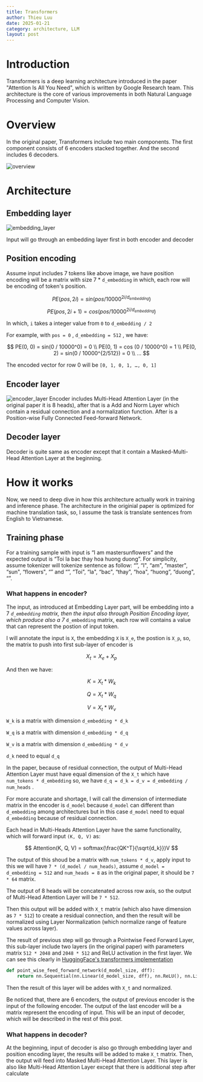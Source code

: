 ```yaml
---
title: Transformers
author: Thieu Luu
date: 2025-01-21
category: architecture, LLM
layout: post
---
```

# Introduction

Transformers is a deep learning architecture introduced in the paper "Attention Is All You Need", which is written by Google Research team. This architecture is the core of various improvements in both Natural Language Processing and Computer Vision.

# Overview

In the original paper, Transformers include two main components. The first component consists of 6 encoders stacked together. And the second includes 6 decoders.

![overview](../images/Transformers/overview.jpg)

# Architecture

## Embedding layer

![embedding_layer](../images/Transformers/embedding.png)

Input will go through an embedding layer first in both encoder and decoder

## Position encoding

Assume input includes 7 tokens like above image, we have position encoding will be a matrix with size 7 * `d_embedding`  in which, each row will be encoding of token's position.

$$
PE(pos, 2i) = sin(pos / 10000^{2i/d_{embedding}})
$$

$$
PE(pos, 2i+1) = cos(pos/10000^{2i/d_{embedding}})
$$

 In which, `i` takes a integer value from `0` to `d_embedding / 2`

For example, with `pos = 0` , `d_embedding = 512` , we have:

$$
PE(0, 0) = sin(0 / 10000^0) = 0 \\
PE(0, 1) = cos (0 / 10000^0) = 1 \\
PE(0, 2) = sin(0 / 10000^{2/512}) = 0 \\
...
$$

The encoded vector for row 0 will be `[0, 1, 0, 1, …, 0, 1]`

## Encoder layer

![encoder_layer](../images/Transformers/encoder.jpg)
Encoder includes Multi-Head Attention Layer (in the original paper it is 8 heads), after that is a Add and Norm Layer which contain a residual connection and a normalization function. After is a Position-wise Fully Connected Feed-forward Network.

## Decoder layer

Decoder is quite same as encoder except that it contain a Masked-Multi-Head Attention Layer at the beginning.

# How it works

Now, we need to deep dive in how this architecture actually work in training and inference phase. The architecture in the originial paper is optimized for machine translation task, so, I assume the task is translate sentences from English to Vietnamese.

## Training phase

For a training sample with input is “I am mastersunflowers” and the expected output is “Toi la bac thay hoa huong duong”. For simplicity, assume tokenizer will tokenize sentence as follow: “<start>”,  “I",  “am",  “master", “sun", “flowers", “<end>” and “<SOS>”, “Toi", “la", “bac", “thay", “hoa", “huong”, “duong", “<EOS>”.

### What happens in encoder?

The input, as introduced at Embedding Layer part, will be embedding into a 7 *`d_embedding` matrix, then the input also through Position Encoding layer, which produce also a 7* `d_embedding` matrix, each row will contains a value that can represent the postion of input token.

I will annotate the input is `X`, the embedding `X` is `X_e`, the postion is `X_p`, so, the matrix to push into first sub-layer of encoder is

$$
X_t = X_e + X_p
$$

And then we have:

$$
K = X_t * W_k
$$

$$
Q = X_t * W_q
$$

$$
V = X_t * W_v
$$

`W_k` is a matrix with dimension `d_embedding * d_k`

`W_q` is a matrix with dimension `d_embedding * d_q`

`W_v` is a matrix with dimension `d_embedding * d_v`

`d_k` need to equal `d_q`

In the paper, because of residual connection, the output of Multi-Head Attention Layer must have equal dimension of the `X_t` which have `num_tokens * d_embedding` so, we have `d_q = d_k = d_v = d_embedding / num_heads` .

For more accurate and shortage, I will call the dimension of intermediate matrix in the encoder is `d_model` because `d_model` can different than `d_embedding` among architectures but in this case `d_model` need to equal `d_embedding` because of residual connection.

Each head in Multi-Heads Attention Layer have the same functionality, which will forward input `(K, Q, V)` as:

$$
    Attention(K, Q, V) = softmax(\frac{QK^T}{\sqrt{d_k}})V
$$

The output of this shoud be a matrix with `num_tokens * d_v`, apply input to this we will have `7 * (d_model / num_heads)`, assume `d_model = d_embedding = 512` and `num_heads = 8` as in the original paper, it should be `7 * 64` matrix.

The output of 8 heads will be concatenated across row axis, so the output of Multi-Head Attention Layer will be `7 * 512`.

Then this output will be added with `X_t` matrix (which also have dimension as `7 * 512`) to create a residual connection, and then the result will be normalized using Layer Normalization (which normalize range of feature values across layer).

The result of previous step will go through a Pointwise Feed Forward Layer, this sub-layer include two layers (in the original paper) with parameters matrix `512 * 2048` and `2048 * 512` and ReLU activation in the first layer. We can see this clearly in [HuggingFace's transformers implementation](https://github.com/huggingface/transformers/blob/ec7afad60909dd97d998c1f14681812d69a15728/src/transformers/models/ctrl/modeling_ctrl.py)

```python
def point_wise_feed_forward_network(d_model_size, dff):
    return nn.Sequential(nn.Linear(d_model_size, dff), nn.ReLU(), nn.Linear(dff, d_model_size))
```

Then the result of this layer will be addes with `X_t` and normalized.

Be noticed that, there are 6 encoders, the output of previous encoder is the input of the following encoder. The output of the last encoder will be a matrix represent the encoding of input. This will be an input of decoder, which will be described in the rest of this post.

### What happens in decoder?

At the beginning, input of decoder is also go through embedding layer and position encoding layer, the results will be added to make `X_t` matrix. Then, the output will feed into Masked Multi-Head Attention Layer. This layer is also like Multi-Head Attention Layer except that there is additional step after calculate 
